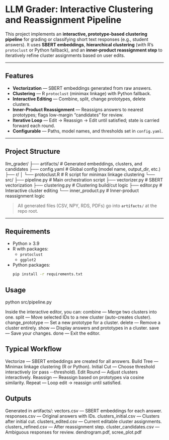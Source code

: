 # LLM Grader: Interactive Clustering and Reassignment Pipeline

This project implements an **interactive, prototype-based clustering pipeline** for grading or classifying short text responses (e.g., student answers). It uses **SBERT embeddings**, **hierarchical clustering** (with R’s `protoclust` or Python fallback), and an **inner-product reassignment step** to iteratively refine cluster assignments based on user edits.

---

## Features

- **Vectorization** — SBERT embeddings generated from raw answers.
- **Clustering** — R `protoclust` (minimax linkage) with Python fallback.
- **Interactive Editing** — Combine, split, change prototypes, delete clusters.
- **Inner-Product Reassignment** — Reassigns answers to nearest prototypes; flags low-margin “candidates” for review.
- **Iterative Loop** — Edit → Reassign → Edit until satisfied; state is carried forward each round.
- **Configurable** — Paths, model names, and thresholds set in `config.yaml`.

---

## Project Structure
llm_grader/
├── artifacts/ # Generated embeddings, clusters, and candidates
├── config.yaml # Global config (model name, output_dir, etc.)
├── r/
│ └── protoclust.R # R script for minimax linkage clustering
└── src/
├── pipeline.py # Main orchestration script
├── vectorizer.py # SBERT vectorization
├── clustering.py # Clustering build/cut logic
├── editor.py # Interactive cluster editing
└── inner_product.py # Inner-product reassignment logic


> All generated files (CSV, NPY, RDS, PDFs) go into **`artifacts/`** at the repo root.

---

## Requirements

- Python ≥ 3.9
- R with packages:
  - `protoclust`
  - `ggplot2`
- Python packages:
  ```bash
  pip install -r requirements.txt

## Usage
python src/pipeline.py

Inside the interactive editor, you can:
  combine — Merge two clusters into one.
  split — Move selected IDs to a new cluster (auto-creates cluster).
  change_prototype — Set a new prototype for a cluster.
  delete — Remove a cluster entirely.
  show — Display answers and prototypes in a cluster.
  save — Save your changes.
  done — Exit the editor.

## Typical Workflow
Vectorize — SBERT embeddings are created for all answers.
Build Tree — Minimax linkage clustering (R or Python).
Initial Cut — Choose threshold interactively (or pass --threshold).
Edit Round — Adjust clusters interactively.
Reassign — Reassign based on prototypes via cosine similarity.
Repeat — Loop edit → reassign until satisfied.

## Outputs
Generated in artifacts/:
vectors.csv — SBERT embeddings for each answer.
responses.csv — Original answers with IDs.
clusters_initial.csv — Clusters after initial cut.
clusters_edited.csv — Current editable cluster assignments.
clusters_refined.csv — After reassignment step.
cluster_candidates.csv — Ambiguous responses for review.
dendrogram.pdf, scree_plot.pdf
